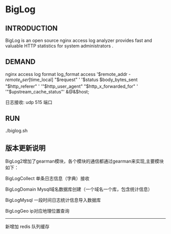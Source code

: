 BigLog
======
INTRODUCTION
-------------
BigLog is an open source nginx access log analyzer provides fast and
valuable HTTP statistics for system administrators .

DEMAND
------
nginx access log format
log_format  access  '$remote_addr - $remote_user [$time_local] "$request" ' '$status $body_bytes_sent "$http_referer" '   '"$http_user_agent" "$http_x_forwarded_for" ' '"$upstream_cache_status"' &@&$host;

日志接收:
udp 515 端口

RUN
---
./biglog.sh


版本更新说明
------------
BigLog2增加了gearman模块，各个模块的通信都通过gearman来实现,主要模块如下：

BigLogCollect 单条日志信息（字典）接收

BigLogDomain  Mysql域名数据库创建（一个域名一个库，包含统计信息）

BigLogMysql   一段时间日志统计信息导入数据库

BigLogGeo     ip对应地理位置查询

--------------
新增加 redis 队列缓存


